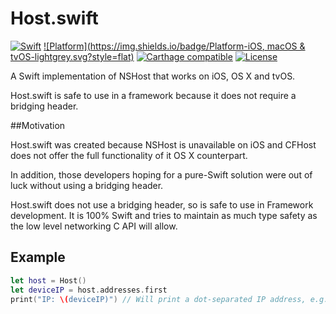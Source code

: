# Host.swift

[![Swift](https://img.shields.io/badge/Swift-2.2-orange.svg?style=flat)](#)
[![Platform](https://img.shields.io/badge/Platform-iOS, macOS & tvOS-lightgrey.svg?style=flat)](#)
[![Carthage compatible](https://img.shields.io/badge/Carthage-compatible-4BC51D.svg?style=flat)](https://github.com/Carthage/Carthage)
[![License](https://img.shields.io/github/license/mashape/apistatus.svg?maxAge=2592000)](https://github.com/rjstelling/Host.swift/blob/master/LICENSE)

A Swift implementation of NSHost that works on iOS, OS X and tvOS. 

Host.swift is safe to use in a framework because it does not require a bridging header.

##Motivation

Host.swift was created because NSHost is unavailable on iOS and CFHost does not offer the full functionality of it OS X counterpart.
  					
In addition, those developers hoping for a pure-Swift solution were out of luck without using a bridging header.
  					
Host.swift does not use a bridging header, so is safe to use in Framework development. It is 100% Swift and tries to maintain as much type safety as the low level networking C API will allow.

## Example

``` swift
let host = Host()
let deviceIP = host.addresses.first
print("IP: \(deviceIP)") // Will print a dot-separated IP address, e.g: 17.24.2.55
```
